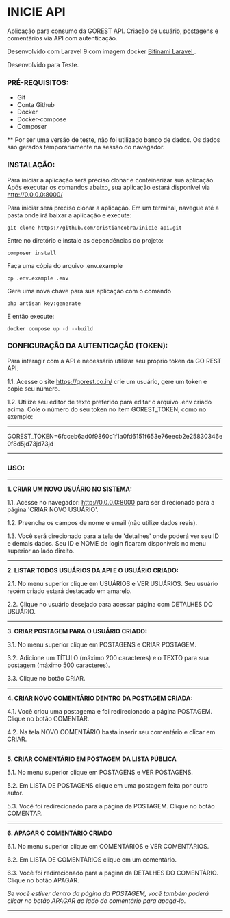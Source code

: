 
# INICIE API
Aplicação para consumo da GOREST API. Criação de usuário, postagens e comentários via API com autenticação.

Desenvolvido com Laravel 9 com imagem docker <a href='https://hub.docker.com/r/bitnami/laravel'>Bitinami Laravel </a>.

Desenvolvido para Teste.

### PRÉ-REQUISITOS:
- Git
- Conta Github
- Docker
- Docker-compose
- Composer

** Por ser uma versão de teste, não foi utilizado banco de dados. Os dados são gerados temporariamente na sessão do navegador.

### INSTALAÇÃO:
Para iniciar a aplicação será preciso clonar e conteinerizar sua aplicação. Após executar os comandos abaixo, sua aplicação estará disponível via http://0.0.0.0:8000/

Para iniciar será preciso clonar a aplicação. Em um terminal, navegue até a pasta onde irá baixar a aplicação e execute:

```
git clone https://github.com/cristiancobra/inicie-api.git
```


Entre no diretório e instale as dependências do projeto:

```
composer install
```

Faça uma cópia do arquivo .env.example

```
cp .env.example .env
```

Gere uma nova chave para sua aplicação com o comando

```
php artisan key:generate
```

E então execute:

```
docker compose up -d --build
```

### CONFIGURAÇÃO DA AUTENTICAÇÃO (TOKEN):
Para interagir com a API é necessário utilizar seu próprio token da GO REST API.

1.1. Acesse o site https://gorest.co.in/ crie um usuário, gere um token e copie seu número.

1.2. Utilize seu editor de texto preferido para editar o arquivo .env criado acima. Cole o número do seu token no item GOREST_TOKEN, como no exemplo:

***
GOREST_TOKEN=6fcceb6ad0f9860c1f1a0fd6151f653e76eecb2e25830346e0f8d5jd73jd73jd
***


### USO:

---

**1. CRIAR UM NOVO USUÁRIO NO SISTEMA:**

1.1. Acesse no navegador: http://0.0.0.0:8000 para ser direcionado para a página 'CRIAR NOVO USUÁRIO'.

1.2. Preencha os campos de nome e email (não utilize dados reais).

1.3. Você será direcionado para a tela de 'detalhes' onde poderá ver seu ID e demais dados. Seu ID e NOME de login ficaram disponíveis no menu superior ao lado direito.

---

**2. LISTAR TODOS USUÁRIOS DA API E O USUÁRIO CRIADO:**

2.1. No menu superior clique em USUÁRIOS e VER USUÁRIOS. Seu usuário recém criado estará destacado em amarelo.

2.2. Clique no usuário desejado para acessar página com DETALHES DO USUÁRIO.

---

**3. CRIAR POSTAGEM PARA O USUÁRIO CRIADO:**

3.1. No menu superior clique em POSTAGENS e CRIAR POSTAGEM.

3.2. Adicione um TÍTULO (máximo 200 caracteres) e o TEXTO para sua postagem (máximo 500 caracteres).

3.3. Clique no botão CRIAR.

---

**4. CRIAR NOVO COMENTÁRIO DENTRO DA POSTAGEM CRIADA:**

4.1. Você criou uma postagema e foi redirecionado a página POSTAGEM. Clique no botão COMENTAR.

4.2. Na tela NOVO COMENTÁRIO basta inserir seu comentário e clicar em CRIAR.

---

**5. CRIAR COMENTÁRIO EM POSTAGEM DA LISTA PÚBLICA**

5.1. No menu superior clique em POSTAGENS e VER POSTAGENS.

5.2. Em LISTA DE POSTAGENS clique em uma postagem feita por outro autor.

5.3. Você foi redirecionado para a página da POSTAGEM. Clique no botão COMENTAR.

---

**6. APAGAR O COMENTÁRIO CRIADO**

6.1. No menu superior clique em COMENTÁRIOS e VER COMENTÁRIOS.

6.2. Em LISTA DE COMENTÁRIOS clique em um comentário.

6.3. Você foi redirecionado para a página da DETALHES DO COMENTÁRIO. Clique no botão APAGAR.

*Se você estiver dentro da página da POSTAGEM, você também poderá clicar no botão APAGAR ao lado do comentário para apagá-lo.*

---
